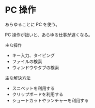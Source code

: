 # PC 操作

あらゆることに PC を使う。

PC 操作が拙いと、あらゆる仕事が遅くなる。

主な操作

- キー入力、タイピング
- ファイルの検索
- ウィンドウやタブの検索

主な解決方法

- スニペットを利用する
- クリップボードを利用する
- ショートカットやランチャーを利用する
